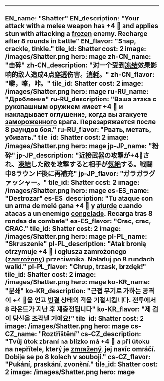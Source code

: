 ---

EN_name: "Shatter"
EN_description: "Your attack with a melee weapon has +4 🔸 and applies stun with attacking a <u>frozen</u> enemy. Recharge after 8 rounds in battle"
EN_flavor: "Snap, crackle, tinkle."
tile_id: Shatter
cost: 2
image: /images/Shatter.png
hero: mage
zh-CN_name: "击碎"
zh-CN_description: "对一个受到<u>冻结</u>效果影响的敌人造成4点<u>穿透</u>伤害。<u>消耗</u>。"
zh-CN_flavor: "噼，嚓，咔。"
tile_id: Shatter
cost: 2
image: /images/Shatter.png
hero: mage
ru-RU_name: "Дробление"
ru-RU_description: "Ваша атака с рукопашным оружием имеет +4 🔸 и накладывает оглушение, когда вы атакуете <u>замороженного</u> врага. Перезаряжается после 8 раундов боя."
ru-RU_flavor: "Рвать, метать, убивать."
tile_id: Shatter
cost: 2
image: /images/Shatter.png
hero: mage
jp-JP_name: "粉砕"
jp-JP_description: "近接武器の攻撃が+4🔸され、<u>凍結</u>した敵を攻撃すると相手が<u>気絶</u>する。戦闘中8ラウンド後に再補充"
jp-JP_flavor: "ガラガラグァッシャー。"
tile_id: Shatter
cost: 2
image: /images/Shatter.png
hero: mage
es-ES_name: "Destrozar"
es-ES_description: "Tu ataque con un arma de melé gana +4 🔸 y <u>aturde</u> cuando atacas a un enemigo <u>congelado</u>. Recarga tras 8 rondas de combate"
es-ES_flavor: "Crac, crac, CRAC."
tile_id: Shatter
cost: 2
image: /images/Shatter.png
hero: mage
pl-PL_name: "Skruszenie"
pl-PL_description: "Atak bronią otrzymuje +4 🔸 i ogłusza zamrożonego (<u>zamrożony</u>) przeciwnika. Naładuj po 8 rundach walki."
pl-PL_flavor: "Chrup, trzask, brzdęk!"
tile_id: Shatter
cost: 2
image: /images/Shatter.png
hero: mage
ko-KR_name: "분쇄"
ko-KR_description: "근접 무기로 가하는 공격이 +4 🔸을 얻고 <u>빙결</u> 상태의 적을 기절시킵니다. 전투에서 8 라운드가 지난 후 재충전됩니다"
ko-KR_flavor: "제 검이 당신을 조각낼 거예요!"
tile_id: Shatter
cost: 2
image: /images/Shatter.png
hero: mage
cs-CZ_name: "Roztříštění"
cs-CZ_description: "Tvůj útok zbraní na blízko má +4 🔸 a při útoku na nepřítele, který je <u>zmražený</u>, jej navíc omráčí. Dobije se po 8 kolech v souboji."
cs-CZ_flavor: "Pukání, praskání, zvonění."
tile_id: Shatter
cost: 2
image: /images/Shatter.png
hero: mage
---